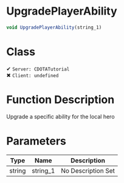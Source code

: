 # UpgradePlayerAbility
```js	
void UpgradePlayerAbility(string_1)
```
# Class
✔ `Server: CDOTATutorial`  
✖ `Client: undefined`  

# Function Description
Upgrade a specific ability for the local hero
# Parameters
Type|Name|Description
--|--|--
string|string_1|No Description Set
